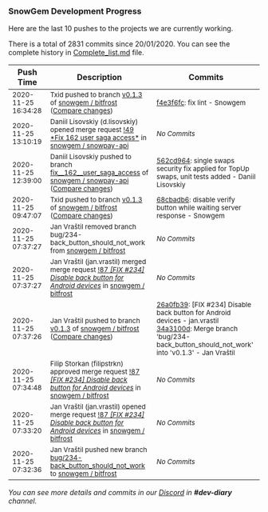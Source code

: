 
### SnowGem Development Progress

Here are the last 10 pushes to the projects we are currently working.

There is a total of 2831 commits since 20/01/2020. You can see the complete history in
 [Complete_list.md](Complete_list.md) file.

| Push Time | Description | Commits |
| --- | --- | --- |
| <sub>2020-11-25 16:34:28</sub> | <sub>Txid pushed to branch [v0\.1\.3](https://gitlab.com/snowgem/bitfrost/commits/v0.1.3) of [snowgem / bitfrost](https://gitlab.com/snowgem/bitfrost) ([Compare changes](https://gitlab.com/snowgem/bitfrost/compare/68cbadb6faa6822a1a2516ea2c028d38659f118d...f4e3f6fcac9661120dd1ae610a030540823fe5e4))</sub> | <sub>[f4e3f6fc](https://gitlab.com/snowgem/bitfrost/-/commit/f4e3f6fcac9661120dd1ae610a030540823fe5e4): fix lint - Snowgem</sub> |
| <sub>2020-11-25 13:10:19</sub> | <sub>Daniil Lisovskiy (d.lisovskiy) opened merge request [\!49 \*Fix  162  user saga access\*](https://gitlab.com/snowgem/snowpay-api/-/merge_requests/49) in [snowgem / snowpay\-api](https://gitlab.com/snowgem/snowpay-api)</sub> | <sub>_No Commits_</sub> |
| <sub>2020-11-25 12:39:00</sub> | <sub>Daniil Lisovskiy pushed to branch [fix\_\_162\_\_user\_saga\_access](https://gitlab.com/snowgem/snowpay-api/commits/fix__162__user_saga_access) of [snowgem / snowpay\-api](https://gitlab.com/snowgem/snowpay-api) ([Compare changes](https://gitlab.com/snowgem/snowpay-api/compare/eb362e30e6fed697d5f229bc937f9c98a46c4804...562cd9640f4d2d2c86bb210d572f5234ce137cbe))</sub> | <sub>[562cd964](https://gitlab.com/snowgem/snowpay-api/-/commit/562cd9640f4d2d2c86bb210d572f5234ce137cbe): single swaps security fix applied for TopUp swaps, unit tests added - Daniil Lisovskiy</sub> |
| <sub>2020-11-25 09:47:07</sub> | <sub>Txid pushed to branch [v0\.1\.3](https://gitlab.com/snowgem/bitfrost/commits/v0.1.3) of [snowgem / bitfrost](https://gitlab.com/snowgem/bitfrost) ([Compare changes](https://gitlab.com/snowgem/bitfrost/compare/34a3100d4a626966c4abd5b8827d822820bcde3c...68cbadb6faa6822a1a2516ea2c028d38659f118d))</sub> | <sub>[68cbadb6](https://gitlab.com/snowgem/bitfrost/-/commit/68cbadb6faa6822a1a2516ea2c028d38659f118d): disable verify button while waiting server response - Snowgem</sub> |
| <sub>2020-11-25 07:37:27</sub> | <sub>Jan Vraštil removed branch bug/234-back_button_should_not_work from [snowgem / bitfrost](https://gitlab.com/snowgem/bitfrost)</sub> | <sub>_No Commits_</sub> |
| <sub>2020-11-25 07:37:27</sub> | <sub>Jan Vraštil (jan.vrastil) merged merge request [!87 *[FIX #234] Disable back button for Android devices*](https://gitlab.com/snowgem/bitfrost/-/merge_requests/87) in [snowgem / bitfrost](https://gitlab.com/snowgem/bitfrost)</sub> | <sub>_No Commits_</sub> |
| <sub>2020-11-25 07:37:26</sub> | <sub>Jan Vraštil pushed to branch [v0\.1\.3](https://gitlab.com/snowgem/bitfrost/commits/v0.1.3) of [snowgem / bitfrost](https://gitlab.com/snowgem/bitfrost) ([Compare changes](https://gitlab.com/snowgem/bitfrost/compare/ea2567b6879a0be2340d2ebc156090e8b51cfb63...34a3100d4a626966c4abd5b8827d822820bcde3c))</sub> | <sub>[26a0fb39](https://gitlab.com/snowgem/bitfrost/-/commit/26a0fb39f9a2dac22b60da1b6ac44e35692b880a): [FIX #234] Disable back button for Android devices - jan.vrastil<br>[34a3100d](https://gitlab.com/snowgem/bitfrost/-/commit/34a3100d4a626966c4abd5b8827d822820bcde3c): Merge branch 'bug/234-back_button_should_not_work' into 'v0.1.3' - Jan Vraštil</sub> |
| <sub>2020-11-25 07:34:48</sub> | <sub>Filip Storkan (filipstrkn) approved merge request [!87 *[FIX #234] Disable back button for Android devices*](https://gitlab.com/snowgem/bitfrost/-/merge_requests/87) in [snowgem / bitfrost](https://gitlab.com/snowgem/bitfrost)</sub> | <sub>_No Commits_</sub> |
| <sub>2020-11-25 07:33:20</sub> | <sub>Jan Vraštil (jan.vrastil) opened merge request [!87 *[FIX #234] Disable back button for Android devices*](https://gitlab.com/snowgem/bitfrost/-/merge_requests/87) in [snowgem / bitfrost](https://gitlab.com/snowgem/bitfrost)</sub> | <sub>_No Commits_</sub> |
| <sub>2020-11-25 07:32:36</sub> | <sub>Jan Vraštil pushed new branch [bug/234\-back\_button\_should\_not\_work](https://gitlab.com/snowgem/bitfrost/commits/bug/234-back_button_should_not_work) to [snowgem / bitfrost](https://gitlab.com/snowgem/bitfrost)</sub> | <sub>_No Commits_</sub> |

_You can see more details and commits in our [Discord](https://discord.gg/zumGnbg) in **#dev-diary** channel._
